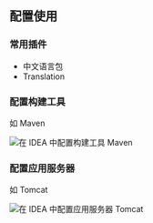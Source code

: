 

## 配置使用



### 常用插件

* 中文语言包
* Translation



### 配置构建工具

如 Maven

![在 IDEA 中配置构建工具 Maven](G:\文档工具\docsify\study-notes\基础工具\IDE\IDEA\images\IDEA中配置构建工具Maven.png)

### 配置应用服务器

如 Tomcat

![在 IDEA 中配置应用服务器 Tomcat](G:\文档工具\docsify\study-notes\基础工具\IDE\IDEA\images\IDEA中配置应用服务器Tomcat.png)

